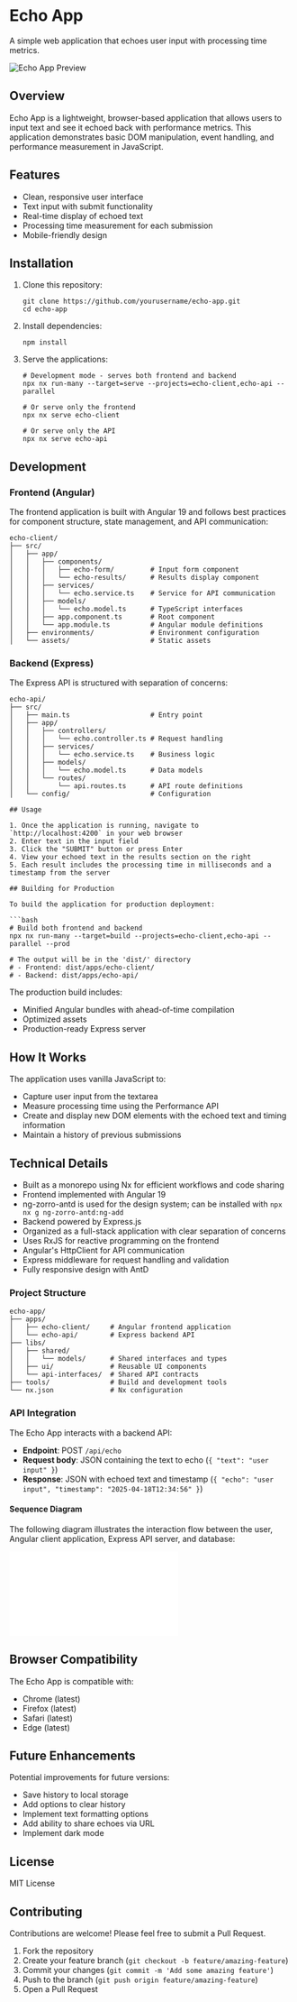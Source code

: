 # Echo App

A simple web application that echoes user input with processing time metrics.

![Echo App Preview](./echo-app.svg)

## Overview

Echo App is a lightweight, browser-based application that allows users to input text and see it echoed back with performance metrics. This application demonstrates basic DOM manipulation, event handling, and performance measurement in JavaScript.

## Features

- Clean, responsive user interface
- Text input with submit functionality
- Real-time display of echoed text
- Processing time measurement for each submission
- Mobile-friendly design

## Installation

1. Clone this repository:
   ```
   git clone https://github.com/yourusername/echo-app.git
   cd echo-app
   ```

2. Install dependencies:
   ```
   npm install
   ```

3. Serve the applications:
   ```
   # Development mode - serves both frontend and backend
   npx nx run-many --target=serve --projects=echo-client,echo-api --parallel
   
   # Or serve only the frontend
   npx nx serve echo-client
   
   # Or serve only the API
   npx nx serve echo-api
   ```

## Development

### Frontend (Angular)

The frontend application is built with Angular 19 and follows best practices for component structure, state management, and API communication:

```
echo-client/
├── src/
│   ├── app/
│   │   ├── components/
│   │   │   ├── echo-form/         # Input form component
│   │   │   └── echo-results/      # Results display component
│   │   ├── services/
│   │   │   └── echo.service.ts    # Service for API communication
│   │   ├── models/
│   │   │   └── echo.model.ts      # TypeScript interfaces
│   │   ├── app.component.ts       # Root component
│   │   └── app.module.ts          # Angular module definitions
│   ├── environments/              # Environment configuration
│   └── assets/                    # Static assets
```

### Backend (Express)

The Express API is structured with separation of concerns:

```
echo-api/
├── src/
│   ├── main.ts                    # Entry point
│   ├── app/
│   │   ├── controllers/
│   │   │   └── echo.controller.ts # Request handling
│   │   ├── services/
│   │   │   └── echo.service.ts    # Business logic
│   │   ├── models/
│   │   │   └── echo.model.ts      # Data models
│   │   └── routes/
│   │       └── api.routes.ts      # API route definitions
│   └── config/                    # Configuration

## Usage

1. Once the application is running, navigate to `http://localhost:4200` in your web browser
2. Enter text in the input field
3. Click the "SUBMIT" button or press Enter
4. View your echoed text in the results section on the right
5. Each result includes the processing time in milliseconds and a timestamp from the server

## Building for Production

To build the application for production deployment:

```bash
# Build both frontend and backend
npx nx run-many --target=build --projects=echo-client,echo-api --parallel --prod

# The output will be in the 'dist/' directory
# - Frontend: dist/apps/echo-client/
# - Backend: dist/apps/echo-api/
```

The production build includes:
- Minified Angular bundles with ahead-of-time compilation
- Optimized assets
- Production-ready Express server

## How It Works

The application uses vanilla JavaScript to:
- Capture user input from the textarea
- Measure processing time using the Performance API
- Create and display new DOM elements with the echoed text and timing information
- Maintain a history of previous submissions

## Technical Details

- Built as a monorepo using Nx for efficient workflows and code sharing
- Frontend implemented with Angular 19
- ng-zorro-antd is used for the design system; can be installed with `npx nx g ng-zorro-antd:ng-add`
- Backend powered by Express.js
- Organized as a full-stack application with clear separation of concerns
- Uses RxJS for reactive programming on the frontend
- Angular's HttpClient for API communication
- Express middleware for request handling and validation
- Fully responsive design with AntD

### Project Structure

```
echo-app/
├── apps/
│   ├── echo-client/     # Angular frontend application
│   └── echo-api/        # Express backend API
├── libs/
│   ├── shared/
│   │   └── models/      # Shared interfaces and types
│   ├── ui/              # Reusable UI components
│   └── api-interfaces/  # Shared API contracts
├── tools/               # Build and development tools
└── nx.json              # Nx configuration
```

### API Integration

The Echo App interacts with a backend API:

- **Endpoint**: POST `/api/echo`
- **Request body**: JSON containing the text to echo (`{ "text": "user input" }`)
- **Response**: JSON with echoed text and timestamp (`{ "echo": "user input", "timestamp": "2025-04-18T12:34:56" }`)

#### Sequence Diagram

The following diagram illustrates the interaction flow between the user, Angular client application, Express API server, and database:

![Echo App Sequence Diagram](./echo-sequence-diagram.mmd)

## Browser Compatibility

The Echo App is compatible with:
- Chrome (latest)
- Firefox (latest)
- Safari (latest)
- Edge (latest)

## Future Enhancements

Potential improvements for future versions:
- Save history to local storage
- Add options to clear history
- Implement text formatting options
- Add ability to share echoes via URL
- Implement dark mode

## License

MIT License

## Contributing

Contributions are welcome! Please feel free to submit a Pull Request.

1. Fork the repository
2. Create your feature branch (`git checkout -b feature/amazing-feature`)
3. Commit your changes (`git commit -m 'Add some amazing feature'`)
4. Push to the branch (`git push origin feature/amazing-feature`)
5. Open a Pull Request
